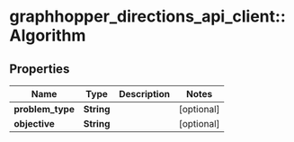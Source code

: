 # graphhopper_directions_api_client::Algorithm

## Properties
Name | Type | Description | Notes
------------ | ------------- | ------------- | -------------
**problem_type** | **String** |  | [optional] 
**objective** | **String** |  | [optional] 


